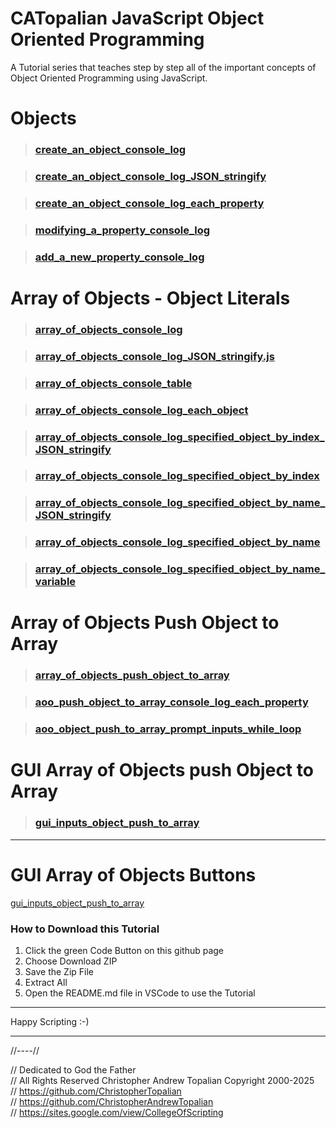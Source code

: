 # CATopalian JavaScript Object Oriented Programming
A Tutorial series that teaches step by step all of the important concepts of Object Oriented Programming using JavaScript.

# Objects

> ### [create_an_object_console_log](src/js/001_objects/001_create_an_object_console_log.js)  

> ### [create_an_object_console_log_JSON_stringify](src/js/001_objects/002_create_an_object_console_log_JSON_stringify.js)  

> ### [create_an_object_console_log_each_property](src/js/001_objects/003_create_an_object_console_log_each_property.js)  

> ### [modifying_a_property_console_log](src/js/001_objects/004_modifying_a_property_console_log.js)  

> ### [add_a_new_property_console_log](src/js/001_objects/005_add_a_new_property_console_log.js)  

> ## 

# Array of Objects - Object Literals  

> ### [array_of_objects_console_log](src/js/002_array_of_objects_object_literals/001_aoo_console_log.js)  

> ### [array_of_objects_console_log_JSON_stringify.js](src/js/002_array_of_objects_object_literals/002_aoo_console_log_JSON_stringify.js)  

> ### [array_of_objects_console_table](src/js/002_array_of_objects_object_literals/003_aoo_console_table.js)  

> ### [array_of_objects_console_log_each_object](src/js/002_array_of_objects_object_literals/004_aoo_console_log_each_object.js)  

> ### [array_of_objects_console_log_specified_object_by_index_JSON_stringify](src/js/002_array_of_objects_object_literals/005_aoo_console_log_specified_object_by_index_JSON_stringify.js)  

> ### [array_of_objects_console_log_specified_object_by_index](src/js/002_array_of_objects_object_literals/006_aoo_console_log_specified_object_by_index.js)  

> ### [array_of_objects_console_log_specified_object_by_name_JSON_stringify](src/js/002_array_of_objects_object_literals/007_aoo_console_log_specified_object_by_name_JSON_stringify.js)  

> ### [array_of_objects_console_log_specified_object_by_name](src/js/002_array_of_objects_object_literals/008_aoo_console_log_specified_object_by_name.js)  

> ### [array_of_objects_console_log_specified_object_by_name_variable](src/js/002_array_of_objects_object_literals/009_aoo_console_log_specified_object_by_name_variable.js)  

> ## 

#  Array of Objects Push Object to Array

> ### [array_of_objects_push_object_to_array](src/js/003_array_of_objects_push_object_to_array/001_aoo_push_object_to_array_console_log.js)  

> ### [aoo_push_object_to_array_console_log_each_property](src/js/003_array_of_objects_push_object_to_array/002_aoo_push_object_to_array_console_log_each_property.js)  

> ### [aoo_object_push_to_array_prompt_inputs_while_loop](src/js/003_array_of_objects_push_object_to_array/003_aoo_object_push_to_array_prompt_inputs_while_loop.js)  

> ## 

# GUI Array of Objects push Object to Array

> ### [gui_inputs_object_push_to_array](src/js/004_gui_array_of_objects_push_object_to_array/001_gui_inputs_object_push_to_array.html)  

---

> ### 

# GUI Array of Objects Buttons

[gui_inputs_object_push_to_array](src/js/005_aoo_buttons/001_aoo_buttons.html)  

### How to Download this Tutorial
1. Click the green Code Button on this github page
2. Choose Download ZIP
3. Save the Zip File
4. Extract All
5. Open the README.md file in VSCode to use the Tutorial

---

Happy Scripting :-)

---

//----//

// Dedicated to God the Father  
// All Rights Reserved Christopher Andrew Topalian Copyright 2000-2025  
// https://github.com/ChristopherTopalian  
// https://github.com/ChristopherAndrewTopalian  
// https://sites.google.com/view/CollegeOfScripting

